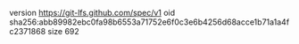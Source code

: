 version https://git-lfs.github.com/spec/v1
oid sha256:abb89982ebc0fa98b6553a71752e6f0c3e6b4256d68acce1b71a1a4fc2371868
size 692
